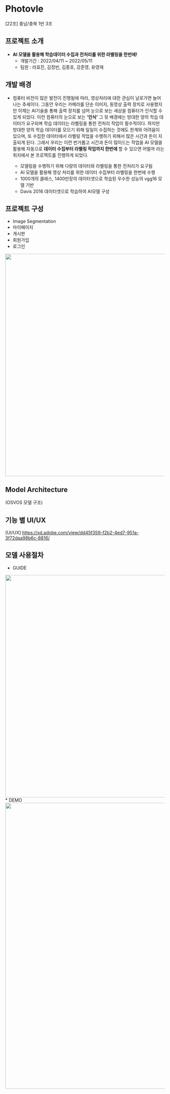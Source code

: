# Photovle
[22조] 충남/충북 1반 3조

## 프로젝트 소개
* **AI 모델을 활용해 학습데이터 수집과 전처리를 위한 라벨링을 한번에!**
  * 개발기간 : 2022/04/11 ~ 2022/05/11
  * 팀원 : 라효진, 김정빈, 김종호, 강준영, 유영재

## 개발 배경
 * 컴퓨터 비전이 많은 발전이 진행됨에 따라, 영상처리에 대한 관심이 날로가면 늘어나는 추세이다. 그동안 우리는 카메라를 단순 이미지, 동영상 출력 장치로 사용했지만 이제는 AI기술을 통해 출력 장치를 넘어 눈으로 보는 세상을 컴퓨터가 인식할 수 있게 되었다. 
이런 컴퓨터의 눈으로 보는 **‘인식’** 그 뒷 배경에는 방대한 양의 학습 데이터가 요구되며 학습 데이터는 라벨링을 통한 전처리 작업이 필수적이다. 하지만 방대한 양의 학습 데이터를 모으기 위해 일일이 수집하는 것에도 한계와 어려움이 있으며, 또 수집한 데이터에서 라벨링 작업을 수행하기 위해서 많은 시간과 돈이 지출되게 된다. 
그래서 우리는 이런 번거롭고 시간과 돈이 많이드는 작업을 AI 모델을 활용해 자동으로 **데이터 수집부터 라벨링 작업까지 한번에** 할 수 있으면 어떨까 라는 취지에서 본 프로젝트를 진행하게 되었다.

   * 모델링을 수행하기 위해 다량의 데이터와 라벨링을 통한 전처리가 요구됨
   * AI 모델을 활용해 영상 처리를 위한 데이터 수집부터 라벨링을 한번에 수행
   * 1000개의 클래스, 1400만장의 데이터셋으로 학습된 우수한 성능의 vgg16 모델 기반
   * Davis 2016 데이터셋으로 학습하여 AI모델 구성  
 
 ## 프로젝트 구성
  * Image Segmentation
  * 마이페이지
  * 게시판
  * 회원가입
  * 로그인
  <img src="https://user-images.githubusercontent.com/96154466/167544768-1be7102d-3e43-4d09-b1ea-defbb9c9b5ab.JPG" width="700" />
  
## Model Architecture
 (OSVOS 모델 구조)

## 기능 별 UI/UX
 [UI/UX] https://xd.adobe.com/view/dd45f359-f2b2-4ed7-951a-3f72daa98b6c-8816/

## 모델 사용절차
 * GUIDE
 <img src="https://user-images.githubusercontent.com/96154466/167544830-6a0ed649-d0cc-48d5-85a1-eeb31afe0e82.JPG" width="700" />
 * DEMO
 <img src="https://user-images.githubusercontent.com/96154466/167564787-47765964-d180-4249-bbbc-e5e9ba51e120.JPG" width="900" />




